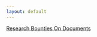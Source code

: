```yaml
---
layout: default
---
```


<div class=par>
<div><a href="/research-bounties.html">Research Bounties On Documents</a> </div>
</div>
